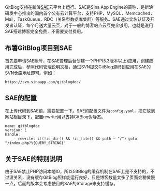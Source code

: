 <!--
author: jockchou
date: 2015-07-21
title: 在新浪SAE上运行GitBlog
tags: GitBlog
category: GitBlog
status: publish
summary: GitBlog支持在新浪SAE云平台上运行。SAE是Sina App Engine的简称，是新浪研发中心推出的国内首个公有云计算平台，支持PHP，MySQL，Memcached，Mail，TaskQueue，RDC（关系型数据库集群）等服务。SAE通过实名认证及开发者认证，每个月送大量云豆，对于一般的博客站点云豆完全够用，也就是说用SAE搭建博客完全免费，不需要支付费用。
-->

GitBlog支持在新浪[SAE](http://sae.sina.com.cn)云平台上运行。SAE是Sina App Engine的简称，是新浪研发中心推出的国内首个公有云计算平台，支持PHP，MySQL，Memcached，Mail，TaskQueue，RDC（关系型数据库集群）等服务。SAE通过实名认证及开发者认证，每个月送大量云豆，对于一般的博客站点云豆完全够用，也就是说用SAE搭建博客完全免费，不需要支付费用。

## 布署GitBlog项目到SAE ##

首先要申请SAE账号，在SAE管理后台创建一个PHP(5.3版本以上)应用，创建应用完成后，参照代码管理说明文档，通过SVN提交GitBlog源码到应用在SAE的SVN仓库地址即可。例如：

```
https://svn.sinaapp.com/gitblogdoc/
```

## SAE的配置 ##
在上传代码到SAE前，需要配置一下。SAE的配置文件为`config.yaml`，把它放到网站根目录下，配置rewrite用以支持GitBlog伪静态。

```
name: gitblogdoc
version: 1
handle:
    - rewrite: if(!is_dir() && !is_file() && path ~ "/") goto "/index.php?%{QUERY_STRING}"
```

## 关于SAE的特别说明 ##

由于SAE禁止PHP访问本地IO，所以GitBlog的缓存机制在SAE上是不支持的，不过没关系，没有缓存GitBlog照样能运行良好，只是博客数量太多了页面会稍微慢一点，后面的版本会考虑使用的SAE的Storage来支持缓存。


